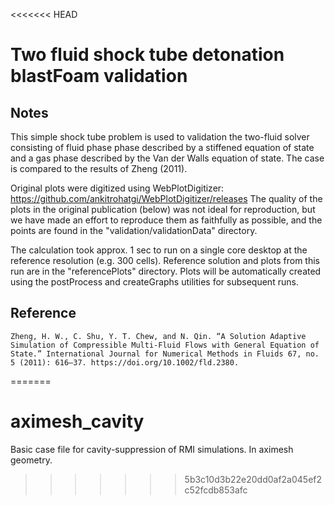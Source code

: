 <<<<<<< HEAD
# Two fluid shock tube detonation blastFoam validation

## Notes

This simple shock tube problem is used to validation the two-fluid solver consisting of fluid phase phase described by a stiffened equation of state and a gas phase described by the Van der Walls equation of state. The case is compared to the results of Zheng (2011).

Original plots were digitized using WebPlotDigitizer: https://github.com/ankitrohatgi/WebPlotDigitizer/releases The quality of the plots in the original publication (below) was not ideal for reproduction, but we have made an effort to reproduce them as faithfully as possible, and the points are found in the "validation/validationData" directory.

The calculation took approx. 1 sec to run on a single core desktop at the reference resolution (e.g. 300 cells). Reference solution and plots from this run are in the "referencePlots" directory. Plots will be automatically created using the postProcess and createGraphs utilities for subsequent runs.


## Reference

```
Zheng, H. W., C. Shu, Y. T. Chew, and N. Qin. “A Solution Adaptive Simulation of Compressible Multi-Fluid Flows with General Equation of State.” International Journal for Numerical Methods in Fluids 67, no. 5 (2011): 616–37. https://doi.org/10.1002/fld.2380.

```

=======
# aximesh_cavity
Basic case file for cavity-suppression of RMI simulations. In aximesh geometry.
>>>>>>> 5b3c10d3b22e20dd0af2a045ef2c52fcdb853afc
